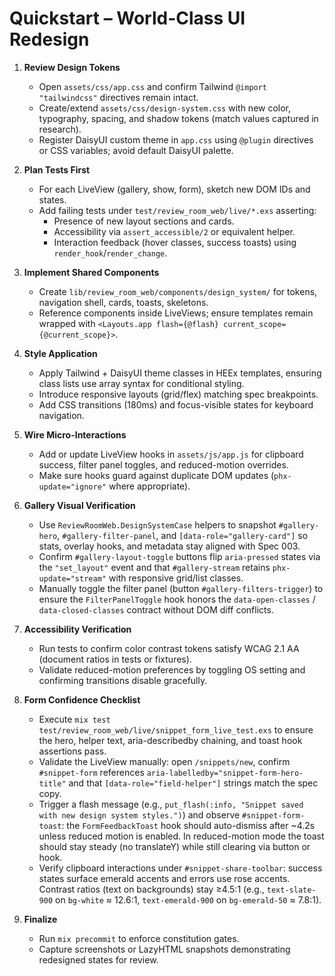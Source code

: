 # Quickstart – World-Class UI Redesign

1. **Review Design Tokens**
   - Open `assets/css/app.css` and confirm Tailwind `@import "tailwindcss"` directives remain intact.
   - Create/extend `assets/css/design-system.css` with new color, typography, spacing, and shadow tokens (match values captured in research).
   - Register DaisyUI custom theme in `app.css` using `@plugin` directives or CSS variables; avoid default DaisyUI palette.

2. **Plan Tests First**
   - For each LiveView (gallery, show, form), sketch new DOM IDs and states.
   - Add failing tests under `test/review_room_web/live/*.exs` asserting:
     - Presence of new layout sections and cards.
     - Accessibility via `assert_accessible/2` or equivalent helper.
     - Interaction feedback (hover classes, success toasts) using `render_hook`/`render_change`.

3. **Implement Shared Components**
   - Create `lib/review_room_web/components/design_system/` for tokens, navigation shell, cards, toasts, skeletons.
   - Reference components inside LiveViews; ensure templates remain wrapped with `<Layouts.app flash={@flash} current_scope={@current_scope}>`.

4. **Style Application**
   - Apply Tailwind + DaisyUI theme classes in HEEx templates, ensuring class lists use array syntax for conditional styling.
   - Introduce responsive layouts (grid/flex) matching spec breakpoints.
   - Add CSS transitions (180ms) and focus-visible states for keyboard navigation.

5. **Wire Micro-Interactions**
   - Add or update LiveView hooks in `assets/js/app.js` for clipboard success, filter panel toggles, and reduced-motion overrides.
   - Make sure hooks guard against duplicate DOM updates (`phx-update="ignore"` where appropriate).

6. **Gallery Visual Verification**
   - Use `ReviewRoomWeb.DesignSystemCase` helpers to snapshot `#gallery-hero`, `#gallery-filter-panel`, and `[data-role="gallery-card"]` so stats, overlay hooks, and metadata stay aligned with Spec 003.
   - Confirm `#gallery-layout-toggle` buttons flip `aria-pressed` states via the `"set_layout"` event and that `#gallery-stream` retains `phx-update="stream"` with responsive grid/list classes.
   - Manually toggle the filter panel (button `#gallery-filters-trigger`) to ensure the `FilterPanelToggle` hook honors the `data-open-classes` / `data-closed-classes` contract without DOM diff conflicts.

7. **Accessibility Verification**
   - Run tests to confirm color contrast tokens satisfy WCAG 2.1 AA (document ratios in tests or fixtures).
   - Validate reduced-motion preferences by toggling OS setting and confirming transitions disable gracefully.

8. **Form Confidence Checklist**
   - Execute `mix test test/review_room_web/live/snippet_form_live_test.exs` to ensure the hero, helper text, aria-describedby chaining, and toast hook assertions pass.
   - Validate the LiveView manually: open `/snippets/new`, confirm `#snippet-form` references `aria-labelledby="snippet-form-hero-title"` and that `[data-role="field-helper"]` strings match the spec copy.
   - Trigger a flash message (e.g., `put_flash(:info, "Snippet saved with new design system styles.")`) and observe `#snippet-form-toast`: the `FormFeedbackToast` hook should auto-dismiss after ~4.2s unless reduced motion is enabled. In reduced-motion mode the toast should stay steady (no translateY) while still clearing via button or hook.
   - Verify clipboard interactions under `#snippet-share-toolbar`: success states surface emerald accents and errors use rose accents. Contrast ratios (text on backgrounds) stay ≥4.5:1 (e.g., `text-slate-900` on `bg-white` ≈ 12.6:1, `text-emerald-900` on `bg-emerald-50` ≈ 7.8:1).

9. **Finalize**
   - Run `mix precommit` to enforce constitution gates.
   - Capture screenshots or LazyHTML snapshots demonstrating redesigned states for review.
